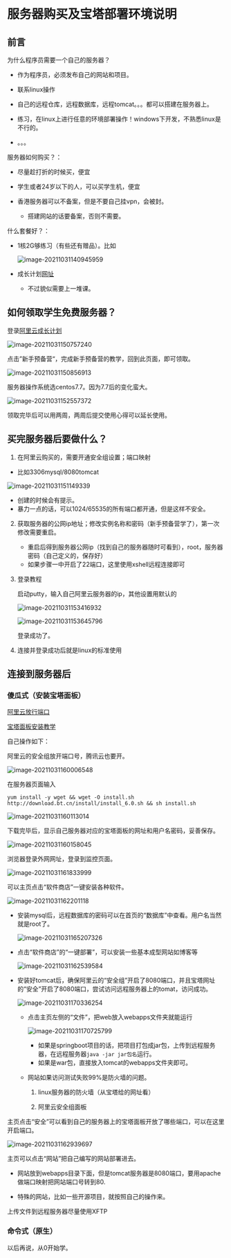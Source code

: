 # 服务器购买及宝塔部署环境说明

## 前言

为什么程序员需要一个自己的服务器？

- 作为程序员，必须发布自己的网站和项目。

- 联系linux操作
- 自己的远程仓库，远程数据库，远程tomcat。。。都可以搭建在服务器上。
- 练习，在linux上进行任意的环境部署操作！windows下开发，不熟悉linux是不行的。
- 。。。



服务器如何购买？：

- 尽量趁打折的时候买，便宜

- 学生或者24岁以下的人，可以买学生机，便宜
- 香港服务器可以不备案，但是不要自己挂vpn，会被封。
  - 搭建网站的话要备案，否则不需要。



什么套餐好？：

- 1核2G够练习（有些还有赠品）。比如

  ![image-20211031140945959](服务器购买及宝塔部署环境说明.assets/image-20211031140945959.png)

- 成长计划[网址](https://developer.aliyun.com/plan/grow-up)
  - 不过貌似需要上一堆课。





## 如何领取学生免费服务器？

登录[阿里云成长计划](https://developer.aliyun.com/plan/grow-up)

![image-20211031150757240](服务器购买及宝塔部署环境说明.assets/image-20211031150757240.png)

点击”新手预备营“，完成新手预备营的教学，回到此页面，即可领取。

![image-20211031150856913](服务器购买及宝塔部署环境说明.assets/image-20211031150856913.png)

服务器操作系统选centos7.7。因为7.7后的变化蛮大。

![image-20211031152557372](服务器购买及宝塔部署环境说明.assets/image-20211031152557372.png)

领取完毕后可以用两周，两周后提交使用心得可以延长使用。





## 买完服务器后要做什么？

1.  在阿里云购买的，需要开通安全组设置；端口映射

   - 比如3306mysql/8080tomcat

   ![image-20211031151149339](服务器购买及宝塔部署环境说明.assets/image-20211031151149339.png)

   - 创建的时候会有提示。
   - 暴力一点的话，可以1024/65535的所有端口都开通，但是这样不安全。

2. 获取服务器的公网ip地址；修改实例名称和密码（新手预备营学了），第一次修改需要重启。

   - 重启后得到服务器公网ip（找到自己的服务器随时可看到），root，服务器密码（自己定义的，保存好）
   - 如果步骤一中开启了22端口，这里使用xshell远程连接即可

3. 登录教程

   启动putty，输入自己阿里云服务器的ip，其他设置用默认的

   ![image-20211031153416932](服务器购买及宝塔部署环境说明.assets/image-20211031153416932.png)

   ![image-20211031153645796](服务器购买及宝塔部署环境说明.assets/image-20211031153645796.png)

   登录成功了。

4. 连接并登录成功后就是linux的标准使用



## 连接到服务器后

### 傻瓜式（安装宝塔面板）

[阿里云放行端口](https://www.bt.cn/bbs/thread-19376-1-1.html)

[宝塔面板安装教学](https://www.bt.cn/bbs/thread-19376-1-1.html)



自己操作如下：

阿里云的安全组放开端口号，腾讯云也要开。

![image-20211031160006548](服务器购买及宝塔部署环境说明.assets/image-20211031160006548.png)

在服务器页面输入

```
yum install -y wget && wget -O install.sh http://download.bt.cn/install/install_6.0.sh && sh install.sh
```

![image-20211031160113014](服务器购买及宝塔部署环境说明.assets/image-20211031160113014.png)

下载完毕后，显示自己服务器对应的宝塔面板的网址和用户名密码，妥善保存。

![image-20211031160158045](服务器购买及宝塔部署环境说明.assets/image-20211031160158045.png)

浏览器登录外网网址，登录到监控页面。

![image-20211031161833999](服务器购买及宝塔部署环境说明.assets/image-20211031161833999.png)

可以主页点击“软件商店”一键安装各种软件。

![image-20211031162201118](服务器购买及宝塔部署环境说明.assets/image-20211031162201118.png)

- 安装mysql后，远程数据库的密码可以在首页的“数据库”中查看。用户名当然就是root了。

  ![image-20211031165207326](服务器购买及宝塔部署环境说明.assets/image-20211031165207326.png)

- 点击“软件商店”的“一键部署”，可以安装一些基本成型网站如博客等

  ![image-20211031162539584](服务器购买及宝塔部署环境说明.assets/image-20211031162539584.png)

- 安装好tomcat后，确保阿里云的“安全组”开启了8080端口，并且宝塔网址的“安全”开启了8080端口，尝试访问远程服务器上的tomat，访问成功。

  ![image-20211031170336254](服务器购买及宝塔部署环境说明.assets/image-20211031170336254.png)

  - 点击主页左侧的“文件”，把web放入webapps文件夹就能运行

    ![image-20211031170725799](服务器购买及宝塔部署环境说明.assets/image-20211031170725799.png)

    - 如果是springboot项目的话，把项目打包成jar包，上传到远程服务器，在远程服务器`java -jar jar包名`运行。
    - 如果是war包，直接放入tomcat的webapps文件夹即可。

  - 网站如果访问测试失败99%是防火墙的问题。

    1. linux服务器的防火墙（从宝塔给的网址看）

    2. 阿里云安全组面板

    

主页点击“安全”可以看到自己的服务器上的宝塔面板开放了哪些端口，可以在这里开启端口。

![image-20211031162939697](服务器购买及宝塔部署环境说明.assets/image-20211031162939697.png)

主页可以点击“网站”把自己编写的网站部署进去。

- 网站放到webapps目录下面，但是tomcat服务器是8080端口，要用apache做端口映射把网站端口号转到80.

- 特殊的网站，比如一些开源项目，就按照自己的操作来。



上传文件到远程服务器尽量使用XFTP

### 命令式（原生）

以后再说，从0开始学。

